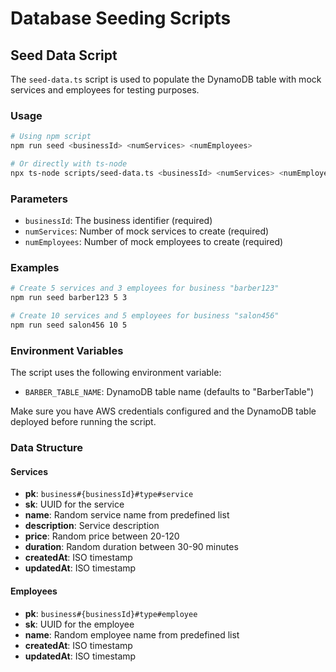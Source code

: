 # Database Seeding Scripts

## Seed Data Script

The `seed-data.ts` script is used to populate the DynamoDB table with mock services and employees for testing purposes.

### Usage

```bash
# Using npm script
npm run seed <businessId> <numServices> <numEmployees>

# Or directly with ts-node
npx ts-node scripts/seed-data.ts <businessId> <numServices> <numEmployees>
```

### Parameters

- `businessId`: The business identifier (required)
- `numServices`: Number of mock services to create (required)
- `numEmployees`: Number of mock employees to create (required)

### Examples

```bash
# Create 5 services and 3 employees for business "barber123"
npm run seed barber123 5 3

# Create 10 services and 5 employees for business "salon456"
npm run seed salon456 10 5
```

### Environment Variables

The script uses the following environment variable:

- `BARBER_TABLE_NAME`: DynamoDB table name (defaults to "BarberTable")

Make sure you have AWS credentials configured and the DynamoDB table deployed before running the script.

### Data Structure

#### Services

- **pk**: `business#{businessId}#type#service`
- **sk**: UUID for the service
- **name**: Random service name from predefined list
- **description**: Service description
- **price**: Random price between 20-120
- **duration**: Random duration between 30-90 minutes
- **createdAt**: ISO timestamp
- **updatedAt**: ISO timestamp

#### Employees

- **pk**: `business#{businessId}#type#employee`
- **sk**: UUID for the employee
- **name**: Random employee name from predefined list
- **createdAt**: ISO timestamp
- **updatedAt**: ISO timestamp

